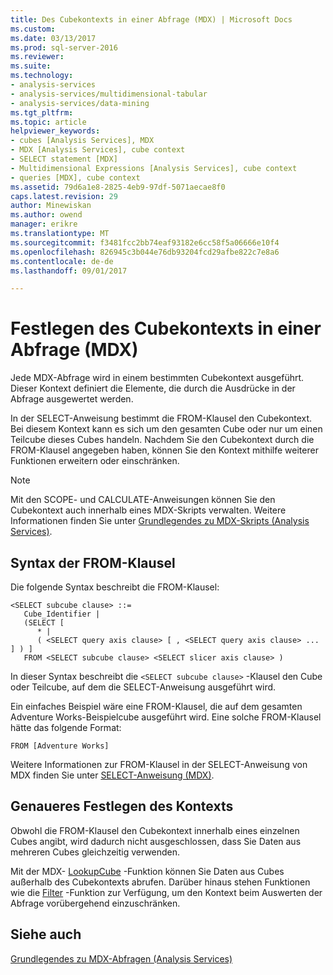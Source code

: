 ```yaml
---
title: Des Cubekontexts in einer Abfrage (MDX) | Microsoft Docs
ms.custom: 
ms.date: 03/13/2017
ms.prod: sql-server-2016
ms.reviewer: 
ms.suite: 
ms.technology:
- analysis-services
- analysis-services/multidimensional-tabular
- analysis-services/data-mining
ms.tgt_pltfrm: 
ms.topic: article
helpviewer_keywords:
- cubes [Analysis Services], MDX
- MDX [Analysis Services], cube context
- SELECT statement [MDX]
- Multidimensional Expressions [Analysis Services], cube context
- queries [MDX], cube context
ms.assetid: 79d6a1e8-2825-4eb9-97df-5071aecae8f0
caps.latest.revision: 29
author: Minewiskan
ms.author: owend
manager: erikre
ms.translationtype: MT
ms.sourcegitcommit: f3481fcc2bb74eaf93182e6cc58f5a06666e10f4
ms.openlocfilehash: 826945c3b044e76db93204fcd29afbe822c7e8a6
ms.contentlocale: de-de
ms.lasthandoff: 09/01/2017

---
```

# <a name="establishing-cube-context-in-a-query-mdx"></a>Festlegen des Cubekontexts in einer Abfrage (MDX)
  Jede MDX-Abfrage wird in einem bestimmten Cubekontext ausgeführt. Dieser Kontext definiert die Elemente, die durch die Ausdrücke in der Abfrage ausgewertet werden.  
  
 In der SELECT-Anweisung bestimmt die FROM-Klausel den Cubekontext. Bei diesem Kontext kann es sich um den gesamten Cube oder nur um einen Teilcube dieses Cubes handeln. Nachdem Sie den Cubekontext durch die FROM-Klausel angegeben haben, können Sie den Kontext mithilfe weiterer Funktionen erweitern oder einschränken.  
  
> [!NOTE]  
>  Mit den SCOPE- und CALCULATE-Anweisungen können Sie den Cubekontext auch innerhalb eines MDX-Skripts verwalten. Weitere Informationen finden Sie unter [Grundlegendes zu MDX-Skripts &#40;Analysis Services&#41;](../../../analysis-services/multidimensional-models/mdx/mdx-scripting-fundamentals-analysis-services.md).  
  
## <a name="from-clause-syntax"></a>Syntax der FROM-Klausel  
 Die folgende Syntax beschreibt die FROM-Klausel:  
  
```  
<SELECT subcube clause> ::=  
   Cube_Identifier |   
   (SELECT [  
      * |   
      ( <SELECT query axis clause> [ , <SELECT query axis clause> ... ] ) ]   
   FROM <SELECT subcube clause> <SELECT slicer axis clause> )  
```  
  
 In dieser Syntax beschreibt die `<SELECT subcube clause>` -Klausel den Cube oder Teilcube, auf dem die SELECT-Anweisung ausgeführt wird.  
  
 Ein einfaches Beispiel wäre eine FROM-Klausel, die auf dem gesamten Adventure Works-Beispielcube ausgeführt wird. Eine solche FROM-Klausel hätte das folgende Format:  
  
```  
FROM [Adventure Works]  
```  
  
 Weitere Informationen zur FROM-Klausel in der SELECT-Anweisung von MDX finden Sie unter [SELECT-Anweisung &#40;MDX&#41;](../../../mdx/mdx-data-manipulation-select.md).  
  
## <a name="refining-the-context"></a>Genaueres Festlegen des Kontexts  
 Obwohl die FROM-Klausel den Cubekontext innerhalb eines einzelnen Cubes angibt, wird dadurch nicht ausgeschlossen, dass Sie Daten aus mehreren Cubes gleichzeitig verwenden.  
  
 Mit der MDX- [LookupCube](../../../mdx/lookupcube-mdx.md) -Funktion können Sie Daten aus Cubes außerhalb des Cubekontexts abrufen. Darüber hinaus stehen Funktionen wie die [Filter](../../../mdx/filter-mdx.md) -Funktion zur Verfügung, um den Kontext beim Auswerten der Abfrage vorübergehend einzuschränken.  
  
## <a name="see-also"></a>Siehe auch  
 [Grundlegendes zu MDX-Abfragen &#40;Analysis Services&#41;](../../../analysis-services/multidimensional-models/mdx/mdx-query-fundamentals-analysis-services.md)  
  
  
